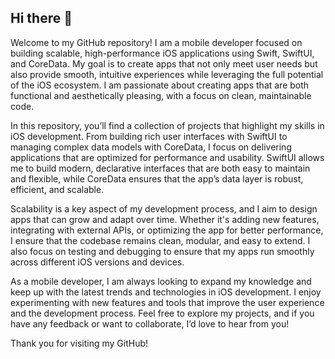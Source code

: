 ## Hi there 👋

Welcome to my GitHub repository! I am a mobile developer focused on building scalable, high-performance iOS applications using Swift, SwiftUI, and CoreData. My goal is to create apps that not only meet user needs but also provide smooth, intuitive experiences while leveraging the full potential of the iOS ecosystem. I am passionate about creating apps that are both functional and aesthetically pleasing, with a focus on clean, maintainable code.

In this repository, you’ll find a collection of projects that highlight my skills in iOS development. From building rich user interfaces with SwiftUI to managing complex data models with CoreData, I focus on delivering applications that are optimized for performance and usability. SwiftUI allows me to build modern, declarative interfaces that are both easy to maintain and flexible, while CoreData ensures that the app’s data layer is robust, efficient, and scalable.

Scalability is a key aspect of my development process, and I aim to design apps that can grow and adapt over time. Whether it's adding new features, integrating with external APIs, or optimizing the app for better performance, I ensure that the codebase remains clean, modular, and easy to extend. I also focus on testing and debugging to ensure that my apps run smoothly across different iOS versions and devices.

As a mobile developer, I am always looking to expand my knowledge and keep up with the latest trends and technologies in iOS development. I enjoy experimenting with new features and tools that improve the user experience and the development process. Feel free to explore my projects, and if you have any feedback or want to collaborate, I’d love to hear from you!

Thank you for visiting my GitHub!
